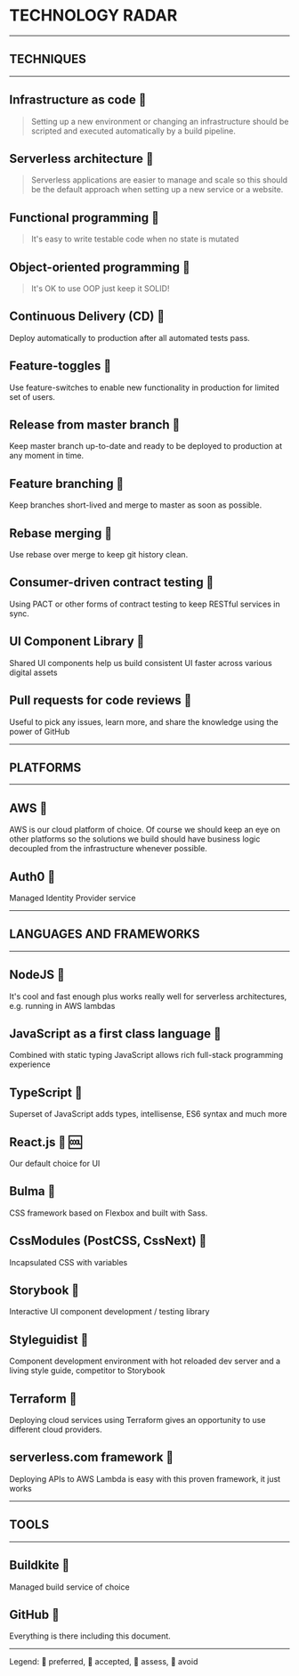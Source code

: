 # TECHNOLOGY RADAR

---
## TECHNIQUES
---

## Infrastructure as code 💚
>Setting up a new environment or changing an infrastructure should be scripted and executed automatically by a build pipeline.

## Serverless architecture 💚
>Serverless applications are easier to manage and scale so this should be the default approach when setting up a new service or a website.

## Functional programming 💚
>It's easy to write testable code when no state is mutated

## Object-oriented programming 💛
>It's OK to use OOP just keep it SOLID!

## Continuous Delivery (CD) 💚
Deploy automatically to production after all automated tests pass.

## Feature-toggles 💚
Use feature-switches to enable new functionality in production for limited set of users.

## Release from master branch 💚
Keep master branch up-to-date and ready to be deployed to production at any moment in time.

## Feature branching 🔻
Keep branches short-lived and merge to master as soon as possible.

## Rebase merging 💚
Use rebase over merge to keep git history clean.

## Consumer-driven contract testing 🔵
Using PACT or other forms of contract testing to keep RESTful services in sync.

## UI Component Library 💚
Shared UI components help us build consistent UI faster across various digital assets

## Pull requests for code reviews 💚
Useful to pick any issues, learn more, and share the knowledge using the power of GitHub

---
## PLATFORMS
---

## AWS 💚
AWS is our cloud platform of choice. Of course we should keep an eye on other platforms so the solutions we build should have business logiс decoupled from the infrastructure whenever possible.

## Auth0 💚
Managed Identity Provider service

---
## LANGUAGES AND FRAMEWORKS
---

## NodeJS 💚
It's cool and fast enough plus works really well for serverless architectures, e.g. running in AWS lambdas

## JavaScript as a first class language 💚
Combined with static typing JavaScript allows rich full-stack programming experience

## TypeScript 💚
Superset of JavaScript adds types, intellisense, ES6 syntax and much more

## React.js 💚 :cool:
Our default choice for UI

## Bulma 🔵
CSS framework based on Flexbox and built with Sass.

## CssModules (PostCSS, CssNext) 💚
Incapsulated CSS with variables

## Storybook 💚
Interactive UI component development / testing library

## Styleguidist 🔵
Component development environment with hot reloaded dev server and a living style guide, competitor to Storybook

## Terraform 🔵
Deploying cloud services using Terraform gives an opportunity to use different cloud providers.

## serverless.com framework 💚
Deploying APIs to AWS Lambda is easy with this proven framework, it just works

---
## TOOLS
---

## Buildkite 💚
Managed build service of choice

## GitHub 💚
Everything is there including this document.

---
Legend: 💚 preferred, 💛 accepted, 🔵 assess, 🔻 avoid

